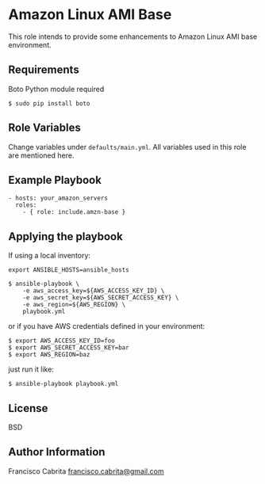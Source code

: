 Amazon Linux AMI Base
=====================

This role intends to provide some enhancements to Amazon Linux AMI base environment.

Requirements
------------

Boto Python module required

    $ sudo pip install boto

Role Variables
--------------

Change variables under `defaults/main.yml`. All variables used in this role are mentioned here.

Example Playbook
----------------

    - hosts: your_amazon_servers
      roles:
        - { role: include.amzn-base }

Applying the playbook
---------------------

If using a local inventory:

    export ANSIBLE_HOSTS=ansible_hosts

    $ ansible-playbook \
        -e aws_access_key=${AWS_ACCESS_KEY_ID} \
        -e aws_secret_key=${AWS_SECRET_ACCESS_KEY} \
        -e aws_region=${AWS_REGION} \
        playbook.yml

or if you have AWS credentials defined in your environment:

    $ export AWS_ACCESS_KEY_ID=foo
    $ export AWS_SECRET_ACCESS_KEY=bar
    $ export AWS_REGION=baz

just run it like:

    $ ansible-playbook playbook.yml

License
-------

BSD

Author Information
------------------

Francisco Cabrita <francisco.cabrita@gmail.com>